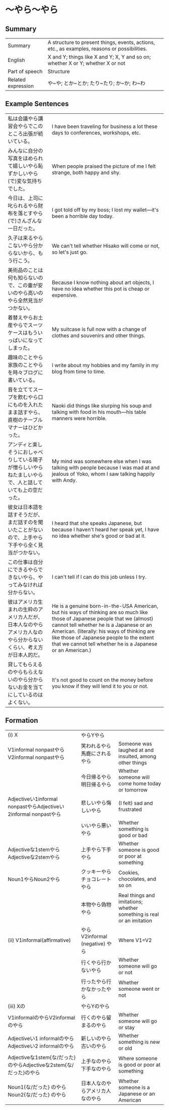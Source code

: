 # ～やら～やら

## Summary

<table><tr>   <td>Summary</td>   <td>A structure to present things, events, actions, etc., as examples, reasons or possibilities.</td></tr><tr>   <td>English</td>   <td>X and Y; things like X and Y; X, Y and so on; whether X or Y; whether X or not</td></tr><tr>   <td>Part of speech</td>   <td>Structure</td></tr><tr>   <td>Related expression</td>   <td>や~や; とか~とか; たり~たり; か~か; わ~わ</td></tr></table>

## Example Sentences

<table><tr>   <td>私は会議やら講習会やらでこのところ出張が続いている。</td>   <td>I have been traveling for business a lot these days to conferences, workshops, etc.</td></tr><tr>   <td>みんなに自分の写真をほめられて嬉しいやら恥ずかしいやら(で)変な気持ちでした。</td>   <td>When people praised the picture of me I felt strange, both happy and shy.</td></tr><tr>   <td>今日は、上司に叱られるやら財布を落とすやら(で)さんざんな一日だった。</td>   <td>I got told off by my boss; I lost my wallet—it's been a horrible day today.</td></tr><tr>   <td>久子は来るやらこないやら分からないから、もう行こう。</td>   <td>We can't tell whether Hisako will come or not, so let's just go.</td></tr><tr>   <td>美術品のことは何も知らないので、この壷が安いのやら高いのやら全然見当がつかない。</td>   <td>Because I know nothing about art objects, I have no idea whether this pot is cheap or expensive.</td></tr><tr>   <td>着替えやらお土産やらでスーツケースはもういっぱいになってしまった。</td>   <td>My suitcase is full now with a change of clothes and souvenirs and other things.</td></tr><tr>   <td>趣味のことやら家族のことやらを時々ブログに書いている。</td>   <td>I write about my hobbies and my family in my blog from time to time.</td></tr><tr>   <td>音を立ててスープを飲むやら口にものを入れたまま話すやら、直樹のテーブルマナーはひどかった。</td>   <td>Naoki did things like slurping his soup and talking with food in his mouth—his table manners were horrible.</td></tr><tr>   <td>アンディと楽しそうにおしゃべりしている陽子が憎らしいやらねたましいやらで、人と話していても上の空だった。</td>   <td>My mind was somewhere else when I was talking with people because I was mad at and jealous of Yoko, whom I saw talking happily with Andy.</td></tr><tr>   <td>彼女は日本語を話すそうだが、まだ話すのを聞いたことがないので、上手やら下手やら全く見当がつかない。</td>   <td>I heard that she speaks Japanese, but because I haven't heard her speak yet, I have no idea whether she's good or bad at it.</td></tr><tr>   <td>この仕事は自分にできるやらできないやら、やってみなければ分からない。</td>   <td>I can't tell if l can do this job unless I try.</td></tr><tr>   <td>彼はアメリカ生まれの生粋のアメリカ人だが、日本人なのやらアメリカ人なのやら分からないくらい、考え方が日本人的だ。</td>   <td>He is a genuine born-in-the-USA American, but his ways of thinking are so much like those of Japanese people that we (almost) cannot tell whether he is a Japanese or an American. (literally: his ways of thinking are like those of Japanese people to the extent that we cannot tell whether he is a Japanese or an American.)</td></tr><tr>   <td>貸してもらえるのやらもらえないのやら分からないお金を当てにしているのはよくない。</td>   <td>It's not good to count on the money before you know if they will lend it to you or not.</td></tr></table>

## Formation

<table class="table"><tbody><tr class="tr head"><td class="td"><span class="numbers">(i)</span> <span class="bold">X</span></td><td class="td"><span class="concept">やら</span><span>Y</span><span class="concept">やら</span></td><td class="td"></td></tr><tr class="tr"><td class="td">V1informal nonpast<span class="concept">やら</span><span>V2informal nonpast</span><span class="concept">やら</span></td><td class="td"><span>笑われる</span><span class="concept">やら</span><span>馬鹿にされる</span><span class="concept">やら</span></td><td class="td"><span>Someone was laughed at and insulted, among other things</span></td></tr><tr class="tr"><td class="td"><span class="concept"></span></td><td class="td"><span>今日帰る</span><span class="concept">やら</span><span>明日帰る</span><span class="concept">やら</span></td><td class="td"><span>Whether someone will come home today or tomorrow</span></td></tr><tr class="tr"><td class="td"><span>Adjectiveい1informal nonpast</span><span class="concept">やら</span><span>Adjectiveい2informal nonpast</span><span class="concept">やら</span></td><td class="td"><span>悲しい</span><span class="concept">やら</span><span>悔しい</span><span class="concept">やら</span></td><td class="td"><span>(I felt) sad and frustrated</span></td></tr><tr class="tr"><td class="td"></td><td class="td"><span>いい</span><span class="concept">やら</span><span>悪い</span><span class="concept">やら</span></td><td class="td"><span>Whether something is good or bad</span></td></tr><tr class="tr"><td class="td"><span>Adjectiveな1stem</span><span class="concept">やら</span><span>Adjectiveな2stem</span><span class="concept">やら</span></td><td class="td"><span>上手</span><span class="concept">やら</span><span>下手</span><span class="concept">やら</span></td><td class="td"><span>Whether someone is good or poor at something</span></td></tr><tr class="tr"><td class="td"><span>Noun<span class="subscript">1</span></span><span class="concept">やら</span><span>Noun<span class="subscript">2</span></span><span class="concept">やら</span></td><td class="td"><span>クッキー</span><span class="concept">やら</span><span>チョコレート</span><span class="concept">やら</span></td><td class="td"><span>Cookies, chocolates, and so on</span></td></tr><tr class="tr"><td class="td"></td><td class="td"><span>本物</span><span class="concept">やら</span><span>偽物</span><span class="concept">やら</span></td><td class="td"><span>Real things and imitations; whether something is real or an imitation</span></td></tr><tr class="tr head"><td class="td"><span class="numbers">(ii)</span> <span class="bold">V1informal(affirmative)</span> </td><td class="td"><span class="concept">やら</span><span>V2informal (negative)</span> <span class="concept">やら</span></td><td class="td"><span>Where V1=V2</span></td></tr><tr class="tr"><td class="td"></td><td class="td"><span>行く</span><span class="concept">やら</span><span>行かない</span><span class="concept">やら</span></td><td class="td"><span>Whether someone will go or not</span></td></tr><tr class="tr"><td class="td"></td><td class="td"><span>行った</span><span class="concept">やら</span><span>行かなかった</span><span class="concept">やら</span></td><td class="td"><span>Whether someone went or not</span></td></tr><tr class="tr head"><td class="td"><span class="numbers">(iii)</span> <span class="bold">Xの</span></td><td class="td"><span class="concept">やら</span><span>Yの</span><span class="concept">やら</span></td><td class="td"></td></tr><tr class="tr"><td class="td"><span>V1informalの</span><span class="concept">やら</span><span>V2informalの</span><span class="concept">やら</span></td><td class="td"><span>行くの</span><span class="concept">やら</span><span>留まるの</span><span class="concept">やら</span></td><td class="td"><span>Whether someone will go or stay</span></td></tr><tr class="tr"><td class="td"><span>Adjectiveい1 informalの</span><span class="concept">やら</span><span>Adjectiveい2 informalの</span><span class="concept">やら</span></td><td class="td"><span>新しいの</span><span class="concept">やら</span><span>古いの</span><span class="concept">やら</span></td><td class="td"><span>Whether something is new or old</span></td></tr><tr class="tr"><td class="td"><span>Adjectiveな1stem{な/だった}の</span><span class="concept">やら</span><span>Adjectiveな2stem{な/だった}の</span><span class="concept">やら</span></td><td class="td"><span>上手なの</span><span class="concept">やら</span><span>下手なの</span><span class="concept">やら</span></td><td class="td"><span>Where someone is good or poor at something</span></td></tr><tr class="tr"><td class="td"><span>Noun<span class="subscript">1</span>{な/だった} の</span><span class="concept">やら</span><span>Noun<span class="subscript">2</span>{な/だった} の</span><span class="concept">やら</span></td><td class="td"><span>日本人なの</span><span class="concept">やら</span><span>アメリカ人なの</span><span class="concept">やら</span></td><td class="td"><span>Whether someone is a Japanese or an American</span></td></tr></tbody></table>

